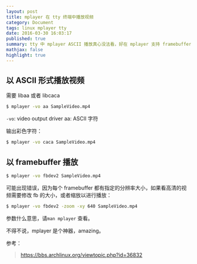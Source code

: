 ```yaml
---
layout: post
title: mplayer 在 tty 终端中播放视频
category: Document
tags: linux mplayer tty
date: 2016-03-30 16:03:17
published: true
summary: tty 中 mplayer ASCII 播放真心没法看，好在 mplayer 支持 framebuffer 播放。
mathjax: false
highlight: true
---
```


## 以 ASCII 形式播放视频

需要 libaa 或者 libcaca

```bash
$ mplayer -vo aa SampleVideo.mp4
```
`-vo`: video output driver
aa: ASCII 字符

输出彩色字符：

```bash
$ mplayer -vo caca SampleVideo.mp4
```

## 以 framebuffer 播放

```bash
$ mplayer -vo fbdev2 SampleVideo.mp4
```

可能出现错误，因为每个 framebuffer 都有指定的分辨率大小，如果看高清的视频需要修改 fb 的大小，或者缩放以进行播放：

```bash
$ mplayer -vo fbdev2 -zoom -xy 640 SampleVideo.mp4
```

参数什么意思，请`man mplayer` 查看。

不得不说，mplayer 是个神器，amazing。

参考：

> https://bbs.archlinux.org/viewtopic.php?id=36832
